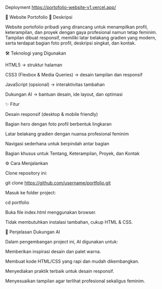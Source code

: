 Deployment https://portofolio-website-v1.vercel.app/


🌸 Website Portofolio
📌 Deskripsi

Website portofolio pribadi yang dirancang untuk menampilkan profil, keterampilan, dan proyek dengan gaya profesional namun tetap feminim.
Tampilan dibuat responsif, memiliki latar belakang gradien yang modern, serta terdapat bagian foto profil, deskripsi singkat, dan kontak.

🛠 Teknologi yang Digunakan

HTML5 → struktur halaman

CSS3 (Flexbox & Media Queries) → desain tampilan dan responsif

JavaScript (opsional) → interaktivitas tambahan

Dukungan AI → bantuan desain, ide layout, dan optimasi

✨ Fitur

Desain responsif (desktop & mobile friendly)

Bagian hero dengan foto profil berbentuk lingkaran

Latar belakang gradien dengan nuansa profesional feminim

Navigasi sederhana untuk berpindah antar bagian

Bagian khusus untuk Tentang, Keterampilan, Proyek, dan Kontak

⚙️ Cara Menjalankan

Clone repository ini:

git clone https://github.com/username/portfolio.git


Masuk ke folder project:

cd portfolio


Buka file index.html menggunakan browser.

Tidak membutuhkan instalasi tambahan, cukup HTML & CSS.

🤖 Penjelasan Dukungan AI

Dalam pengembangan project ini, AI digunakan untuk:

Memberikan inspirasi desain dan palet warna.

Membuat kode HTML/CSS yang rapi dan mudah dikembangkan.

Menyediakan praktik terbaik untuk desain responsif.

Menyesuaikan tampilan agar terlihat profesional sekaligus feminim.
